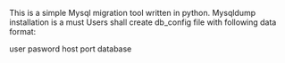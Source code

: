 This is a simple Mysql migration tool written in python. Mysqldump installation is a must
Users shall create db_config file with following data format:

user pasword host port database
